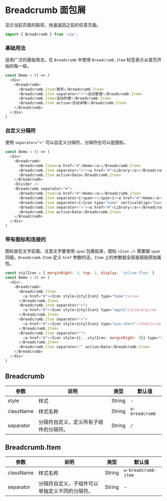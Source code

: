 Breadcrumb 面包屑
===

显示当前页面的路径，快速返回之前的任意页面。

```jsx
import { Breadcrumb } from 'uiw';
```

### 基础用法

适用广泛的基础用法，在 `Breadcrumb` 中使用 `Breadcrumb.Item` 标签表示从首页开始的每一级。

<!--DemoStart,bgWhite--> 
```js
const Demo = () => (
  <div>
    <Breadcrumb>
      <Breadcrumb.Item>首页</Breadcrumb.Item>
      <Breadcrumb.Item separator=">">活动管理</Breadcrumb.Item>
      <Breadcrumb.Item>活动列表</Breadcrumb.Item>
      <Breadcrumb.Item active>活动详情</Breadcrumb.Item>
    </Breadcrumb>
  </div>
)
```
<!--End-->

### 自定义分隔符

使用 `separator=">"` 可以自定义分隔符，分隔符也可以是图标。

<!--DemoStart,bgWhite--> 
```js
const Demo = () => (
  <div>
    <Breadcrumb>
      <Breadcrumb.Item><a href="#">Home</a></Breadcrumb.Item>
      <Breadcrumb.Item separator=">"><a href="#">Library</a></Breadcrumb.Item>
      <Breadcrumb.Item active>Data</Breadcrumb.Item>
    </Breadcrumb>
    <Divider />
    <Breadcrumb separator="#">
      <Breadcrumb.Item><a href="#">Home</a></Breadcrumb.Item>
      <Breadcrumb.Item separator={<span>+</span>}><a href="#">Home</a></Breadcrumb.Item>
      <Breadcrumb.Item separator={<Icon type="home" verticalAlign="baseline" />}><a href="#">Icon</a></Breadcrumb.Item>
      <Breadcrumb.Item separator=">"><a href="#">Library</a></Breadcrumb.Item>
      <Breadcrumb.Item active>Data</Breadcrumb.Item>
    </Breadcrumb>
  </div>
)
```
<!--End-->

### 带有图标和连接的

图标放在文字前面。注意文字要使用 `span` 包裹起来，图标 `<Icon />` 需要跟 `span` 同级。`Breadcrumb.Item` 定义 `href` 参数的话，`Item` 上的参数就全部是超链原始属性。

<!--DemoStart,bgWhite--> 
```js
const stylIcon = { marginRight: 3, top: 2, display: 'inline-flex' }
const Demo = () => (
  <div>
    <Breadcrumb>
      <Breadcrumb.Item>
        <a href="#"><Icon style={stylIcon} type="home"/></a>
      </Breadcrumb.Item>
      <Breadcrumb.Item separator=">">
        <a href="#"><Icon style={stylIcon} type="apple"/>Library</a>
      </Breadcrumb.Item>
      <Breadcrumb.Item separator=">">
        <a href="#"><Icon style={stylIcon} type="pie-chart"/>Chart</a>
      </Breadcrumb.Item>
      <Breadcrumb.Item separator="">
        <a href="#"><Icon style={{...stylIcon, marginRight: 0}} type="star-on"/> Chart</a>
      </Breadcrumb.Item>
      <Breadcrumb.Item separator="" active>Data</Breadcrumb.Item>
    </Breadcrumb>
  </div>
)
```
<!--End-->

## Breadcrumb

| 参数 | 说明 | 类型 | 默认值 |
|--------- |-------- |--------- |-------- |
| style | 样式 | String | - |
| className | 样式名称 | String | `w-breadcrumb` |
| separator | 分隔符自定义，定义所有子组件的分隔符。 | String | `/` |

## Breadcrumb.Item

| 参数 | 说明 | 类型 | 默认值 |
|--------- |-------- |--------- |-------- |
| className | 样式名称 | String | `w-breadcrumb-itme` |
| separator | 分隔符自定义，子组件可以单独定义不同的分隔符。 | String | - |

